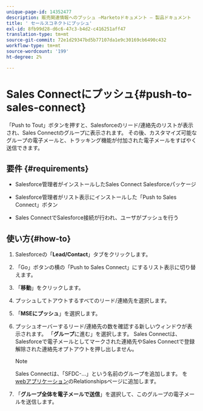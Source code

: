 ```yaml
---
unique-page-id: 14352477
description: 販売関連情報へのプッシュ —Marketoドキュメント — 製品ドキュメント
title: ' セールスコネクトにプッシュ'
exl-id: 8fb99d28-d6c6-47c3-b4d2-c416251aff47
translation-type: tm+mt
source-git-commit: 72e1d29347bd5b77107da1e9c30169cb6490c432
workflow-type: tm+mt
source-wordcount: '199'
ht-degree: 2%

---
```


# Sales Connectにプッシュ{#push-to-sales-connect}

「Push to Tout」ボタンを押すと、Salesforceのリード/連絡先のリストが表示され、Sales Connectのグループに表示されます。 その後、カスタマイズ可能なグループの電子メールと、トラッキング機能が付加された電子メールをすばやく送信できます。

## 要件 {#requirements}

* Salesforce管理者がインストールしたSales Connect Salesforceパッケージ

* Salesforce管理者がリスト表示にインストールした「Push to Sales Connect」ボタン

* Sales ConnectでSalesforce接続が行われ、ユーザがプッシュを行う

## 使い方{#how-to}

1. Salesforceの「**Lead/Contact**」タブをクリックします。
1. 「Go」ボタンの横の「Push to Sales Connect」にするリスト表示に切り替えます。
1. 「**移動**」をクリックします。
1. プッシュしてトアウトするすべてのリード/連絡先を選択します。
1. 「**MSEにプッシュ**」を選択します。
1. プッシュオーバーするリード/連絡先の数を確認する新しいウィンドウが表示されます。 「**グループ**&#x200B;に進む」を選択します。 Sales Connectは、Salesforceで電子メールとしてマークされた連絡先やSales Connectで登録解除された連絡先オプトアウトを押し出しません。

   >[!NOTE]
   >
   >Sales Connectは、「SFDC-...」という名前のグループを追加します。 を[webアプリケーション](https://toutapp.com/login)のRelationshipsページに追加します。

1. 「**グループ全体を電子メールで送信**」を選択して、このグループの電子メールを送信します。
